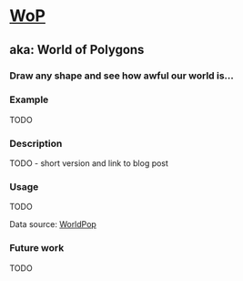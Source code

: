 # [WoP](https://wop.pelmers.com)

## aka: World of Polygons

### Draw any shape and see how awful our world is...

### Example

TODO

### Description

TODO - short version and link to blog post

### Usage

TODO

Data source: [WorldPop](https://www.worldpop.org)

### Future work

TODO

